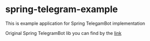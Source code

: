 # spring-telegram-example

This is example application for Spring TelegamBot implementation

Original Spring TelegramBot lib you can find by the [link](https://github.com/w4p/spring-telegram)
